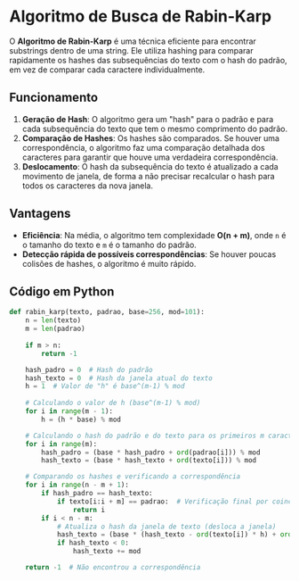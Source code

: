 # Algoritmo de Busca de Rabin-Karp

O **Algoritmo de Rabin-Karp** é uma técnica eficiente para encontrar substrings dentro de uma string. Ele utiliza hashing para comparar rapidamente os hashes das subsequências do texto com o hash do padrão, em vez de comparar cada caractere individualmente.

## Funcionamento

1. **Geração de Hash**: O algoritmo gera um "hash" para o padrão e para cada subsequência do texto que tem o mesmo comprimento do padrão.
2. **Comparação de Hashes**: Os hashes são comparados. Se houver uma correspondência, o algoritmo faz uma comparação detalhada dos caracteres para garantir que houve uma verdadeira correspondência.
3. **Deslocamento**: O hash da subsequência do texto é atualizado a cada movimento de janela, de forma a não precisar recalcular o hash para todos os caracteres da nova janela.

## Vantagens

- **Eficiência**: Na média, o algoritmo tem complexidade **O(n + m)**, onde `n` é o tamanho do texto e `m` é o tamanho do padrão.
- **Detecção rápida de possíveis correspondências**: Se houver poucas colisões de hashes, o algoritmo é muito rápido.

## Código em Python

```python
def rabin_karp(texto, padrao, base=256, mod=101):
    n = len(texto)
    m = len(padrao)
    
    if m > n:
        return -1

    hash_padro = 0  # Hash do padrão
    hash_texto = 0  # Hash da janela atual do texto
    h = 1  # Valor de "h" é base^(m-1) % mod
    
    # Calculando o valor de h (base^(m-1) % mod)
    for i in range(m - 1):
        h = (h * base) % mod

    # Calculando o hash do padrão e do texto para os primeiros m caracteres
    for i in range(m):
        hash_padro = (base * hash_padro + ord(padrao[i])) % mod
        hash_texto = (base * hash_texto + ord(texto[i])) % mod

    # Comparando os hashes e verificando a correspondência
    for i in range(n - m + 1):
        if hash_padro == hash_texto:
            if texto[i:i + m] == padrao:  # Verificação final por coincidência exata
                return i
        if i < n - m:
            # Atualiza o hash da janela de texto (desloca a janela)
            hash_texto = (base * (hash_texto - ord(texto[i]) * h) + ord(texto[i + m])) % mod
            if hash_texto < 0:
                hash_texto += mod

    return -1  # Não encontrou a correspondência
